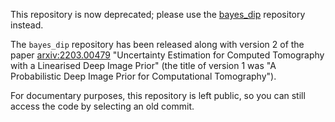 This repository is now deprecated; please use the [bayes_dip](https://github.com/educating-dip/bayes_dip/) repository instead.

The `bayes_dip` repository has been released along with version 2 of the paper [arxiv:2203.00479](https://arxiv.org/abs/2203.00479) "Uncertainty Estimation for Computed Tomography with a Linearised Deep Image Prior" (the title of version 1 was "A Probabilistic Deep Image Prior for Computational Tomography").

For documentary purposes, this repository is left public, so you can still access the code by selecting an old commit.
